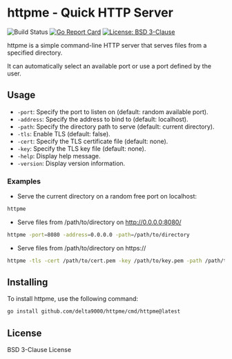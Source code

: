 # httpme - Quick HTTP Server
![Build Status](https://github.com/delta9000/httpme/workflows/Go/badge.svg)
[![Go Report Card](https://goreportcard.com/badge/github.com/delta9000/httpme)](https://goreportcard.com/report/github.com/delta9000/httpme)
[![License: BSD 3-Clause](https://img.shields.io/badge/License-BSD%203--Clause-blue.svg)]( https://opensource.org/licenses/BSD-3-Clause)

httpme is a simple command-line HTTP server that serves files from a specified directory. 

It can automatically select an available port or use a port defined by the user.

## Usage
* `-port`: Specify the port to listen on (default: random available port).
* `-address`: Specify the address to bind to (default: localhost).
* `-path`: Specify the directory path to serve (default: current directory).
* `-tls`: Enable TLS (default: false).
* `-cert`: Specify the TLS certificate file (default: none).
* `-key`: Specify the TLS key file (default: none).
* `-help`: Display help message.
* `-version`: Display version information.


### Examples
- Serve the current directory on a random free port on localhost:
```bash
httpme 
```

- Serve files from /path/to/directory on http://0.0.0.0:8080/
```bash
httpme -port=8080 -address=0.0.0.0 -path=/path/to/directory
```

- Serve files from /path/to/directory on https://
```bash
httpme -tls -cert /path/to/cert.pem -key /path/to/key.pem -path /path/to/directory
```

## Installing
To install httpme, use the following command:
```bash
go install github.com/delta9000/httpme/cmd/httpme@latest
```

## License
BSD 3-Clause License
